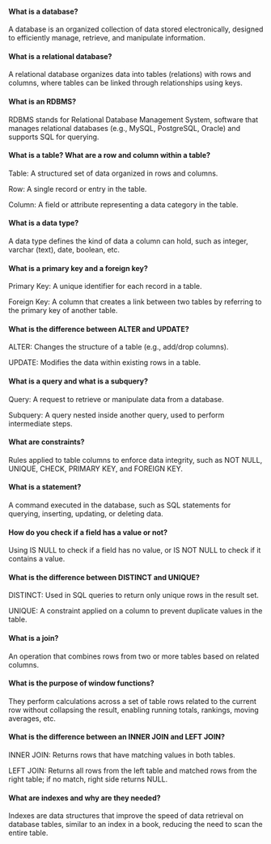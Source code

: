 #### What is a database?
A database is an organized collection of data stored electronically, designed to efficiently manage, retrieve, and manipulate information.

#### What is a relational database?
A relational database organizes data into tables (relations) with rows and columns, where tables can be linked through relationships using keys.

#### What is an RDBMS?
RDBMS stands for Relational Database Management System, software that manages relational databases (e.g., MySQL, PostgreSQL, Oracle) and supports SQL for querying.

#### What is a table? What are a row and column within a table?
Table: A structured set of data organized in rows and columns.

Row: A single record or entry in the table.

Column: A field or attribute representing a data category in the table.

#### What is a data type?
A data type defines the kind of data a column can hold, such as integer, varchar (text), date, boolean, etc.

#### What is a primary key and a foreign key?
Primary Key: A unique identifier for each record in a table.

Foreign Key: A column that creates a link between two tables by referring to the primary key of another table.

#### What is the difference between ALTER and UPDATE?
ALTER: Changes the structure of a table (e.g., add/drop columns).

UPDATE: Modifies the data within existing rows in a table.

#### What is a query and what is a subquery?
Query: A request to retrieve or manipulate data from a database.

Subquery: A query nested inside another query, used to perform intermediate steps.

#### What are constraints?
Rules applied to table columns to enforce data integrity, such as NOT NULL, UNIQUE, CHECK, PRIMARY KEY, and FOREIGN KEY.

#### What is a statement?
A command executed in the database, such as SQL statements for querying, inserting, updating, or deleting data.

#### How do you check if a field has a value or not?
Using IS NULL to check if a field has no value, or IS NOT NULL to check if it contains a value.

#### What is the difference between DISTINCT and UNIQUE?
DISTINCT: Used in SQL queries to return only unique rows in the result set.

UNIQUE: A constraint applied on a column to prevent duplicate values in the table.

#### What is a join?
An operation that combines rows from two or more tables based on related columns.

#### What is the purpose of window functions?
They perform calculations across a set of table rows related to the current row without collapsing the result, enabling running totals, rankings, moving averages, etc.

#### What is the difference between an INNER JOIN and LEFT JOIN?
INNER JOIN: Returns rows that have matching values in both tables.

LEFT JOIN: Returns all rows from the left table and matched rows from the right table; if no match, right side returns NULL.

#### What are indexes and why are they needed?
Indexes are data structures that improve the speed of data retrieval on database tables, similar to an index in a book, reducing the need to scan the entire table.
